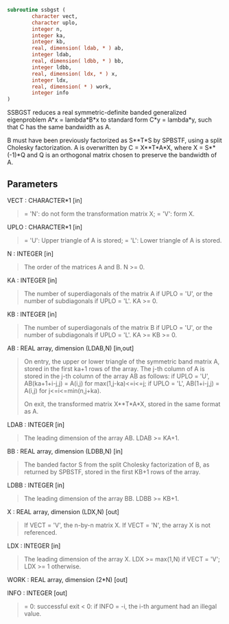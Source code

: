 ```fortran
subroutine ssbgst (
        character vect,
        character uplo,
        integer n,
        integer ka,
        integer kb,
        real, dimension( ldab, * ) ab,
        integer ldab,
        real, dimension( ldbb, * ) bb,
        integer ldbb,
        real, dimension( ldx, * ) x,
        integer ldx,
        real, dimension( * ) work,
        integer info
)
```

SSBGST reduces a real symmetric-definite banded generalized
eigenproblem  A\*x = lambda\*B\*x  to standard form  C\*y = lambda\*y,
such that C has the same bandwidth as A.

B must have been previously factorized as S\*\*T\*S by SPBSTF, using a
split Cholesky factorization. A is overwritten by C = X\*\*T\*A\*X, where
X = S\*\*(-1)\*Q and Q is an orthogonal matrix chosen to preserve the
bandwidth of A.

## Parameters
VECT : CHARACTER\*1 [in]
> = 'N':  do not form the transformation matrix X;
> = 'V':  form X.

UPLO : CHARACTER\*1 [in]
> = 'U':  Upper triangle of A is stored;
> = 'L':  Lower triangle of A is stored.

N : INTEGER [in]
> The order of the matrices A and B.  N >= 0.

KA : INTEGER [in]
> The number of superdiagonals of the matrix A if UPLO = 'U',
> or the number of subdiagonals if UPLO = 'L'.  KA >= 0.

KB : INTEGER [in]
> The number of superdiagonals of the matrix B if UPLO = 'U',
> or the number of subdiagonals if UPLO = 'L'.  KA >= KB >= 0.

AB : REAL array, dimension (LDAB,N) [in,out]
> On entry, the upper or lower triangle of the symmetric band
> matrix A, stored in the first ka+1 rows of the array.  The
> j-th column of A is stored in the j-th column of the array AB
> as follows:
> if UPLO = 'U', AB(ka+1+i-j,j) = A(i,j) for max(1,j-ka)<=i<=j;
> if UPLO = 'L', AB(1+i-j,j)    = A(i,j) for j<=i<=min(n,j+ka).
> 
> On exit, the transformed matrix X\*\*T\*A\*X, stored in the same
> format as A.

LDAB : INTEGER [in]
> The leading dimension of the array AB.  LDAB >= KA+1.

BB : REAL array, dimension (LDBB,N) [in]
> The banded factor S from the split Cholesky factorization of
> B, as returned by SPBSTF, stored in the first KB+1 rows of
> the array.

LDBB : INTEGER [in]
> The leading dimension of the array BB.  LDBB >= KB+1.

X : REAL array, dimension (LDX,N) [out]
> If VECT = 'V', the n-by-n matrix X.
> If VECT = 'N', the array X is not referenced.

LDX : INTEGER [in]
> The leading dimension of the array X.
> LDX >= max(1,N) if VECT = 'V'; LDX >= 1 otherwise.

WORK : REAL array, dimension (2\*N) [out]

INFO : INTEGER [out]
> = 0:  successful exit
> < 0:  if INFO = -i, the i-th argument had an illegal value.
